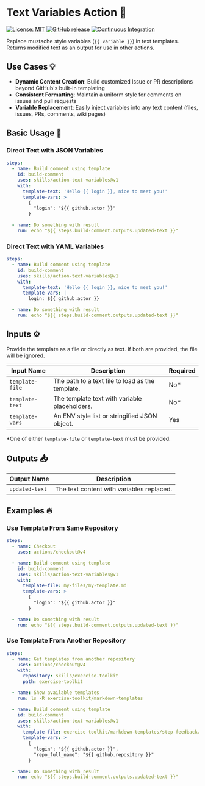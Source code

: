 # Text Variables Action 📝

[![License: MIT](https://img.shields.io/badge/License-MIT-yellow.svg)](https://opensource.org/licenses/MIT)
[![GitHub release](https://img.shields.io/github/release/skills/action-text-variables.svg)](https://github.com/skills/action-text-variables/releases)
[![Continuous Integration](https://github.com/skills/action-text-variables/actions/workflows/ci.yml/badge.svg)](https://github.com/skills/action-text-variables/actions/workflows/ci.yml)

Replace mustache style variables (`{{ variable }}`) in text templates. Returns
modified text as an output for use in other actions.

## Use Cases 💡

- **Dynamic Content Creation**: Build customized Issue or PR descriptions beyond
  GitHub's built-in templating
- **Consistent Formatting**: Maintain a uniform style for comments on issues and
  pull requests
- **Variable Replacement**: Easily inject variables into any text content
  (files, issues, PRs, comments, wiki pages)

## Basic Usage 🚀

### Direct Text with JSON Variables

```yaml
steps:
  - name: Build comment using template
    id: build-comment
    uses: skills/action-text-variables@v1
    with:
      template-text: 'Hello {{ login }}, nice to meet you!'
      template-vars: >
        {
          "login": "${{ github.actor }}"
        }

  - name: Do something with result
    run: echo "${{ steps.build-comment.outputs.updated-text }}"
```

### Direct Text with YAML Variables

```yaml
steps:
  - name: Build comment using template
    id: build-comment
    uses: skills/action-text-variables@v1
    with:
      template-text: 'Hello {{ login }}, nice to meet you!'
      template-vars: |
        login: ${{ github.actor }}

  - name: Do something with result
    run: echo "${{ steps.build-comment.outputs.updated-text }}"
```

## Inputs ⚙️

Provide the template as a file or directly as text. If both are provided, the
file will be ignored.

| Input Name      | Description                                      | Required |
| --------------- | ------------------------------------------------ | -------- |
| `template-file` | The path to a text file to load as the template. | No\*     |
| `template-text` | The template text with variable placeholders.    | No\*     |
| `template-vars` | An ENV style list or stringified JSON object.    | Yes      |

\*One of either `template-file` or `template-text` must be provided.

## Outputs 📤

| Output Name    | Description                               |
| -------------- | ----------------------------------------- |
| `updated-text` | The text content with variables replaced. |

## Examples 🔥

### Use Template From Same Repository

```yaml
steps:
  - name: Checkout
    uses: actions/checkout@v4

  - name: Build comment using template
    id: build-comment
    uses: skills/action-text-variables@v1
    with:
      template-file: my-files/my-template.md
      template-vars: >
        {
          "login": "${{ github.actor }}"
        }

  - name: Do something with result
    run: echo "${{ steps.build-comment.outputs.updated-text }}"
```

### Use Template From Another Repository

<!-- prettier-ignore-start -->
```yaml
steps:
  - name: Get templates from another repository
    uses: actions/checkout@v4
    with:
      repository: skills/exercise-toolkit
      path: exercise-toolkit

  - name: Show available templates
    run: ls -R exercise-toolkit/markdown-templates

  - name: Build comment using template
    id: build-comment
    uses: skills/action-text-variables@v1
    with:
      template-file: exercise-toolkit/markdown-templates/step-feedback/lesson-finished.md
      template-vars: >
        {
          "login": "${{ github.actor }}",
          "repo_full_name": "${{ github.repository }}"
        }

  - name: Do something with result
    run: echo "${{ steps.build-comment.outputs.updated-text }}"
```
<!-- prettier-ignore-end -->
